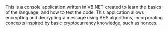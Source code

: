 This is a console application written in VB.NET created to learn the basics of the language, and how to test the code. This application allows encrypting and decrypting a message using AES algorithms, incorporating concepts inspired by basic cryptocurrency knowledge, such as nonces.
